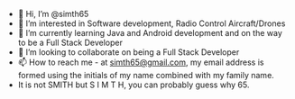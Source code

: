 - 👋 Hi, I’m @simth65
- 👀 I’m interested in Software development, Radio Control Aircraft/Drones
- 🌱 I’m currently learning Java and Android development and on the way to be a Full Stack Developer
- 💞️ I’m looking to collaborate on being a Full Stack Developer
- 📫 How to reach me - at simth65@gmail.com, my email address is formed using the initials of my name combined with my family name.
- It is not SMITH but S I M T H, you can probably guess why 65.

<!---
simth65/simth65 is a ✨ special ✨ repository because its `README.md` (this file) appears on your GitHub profile.
You can click the Preview link to take a look at your changes.
--->
